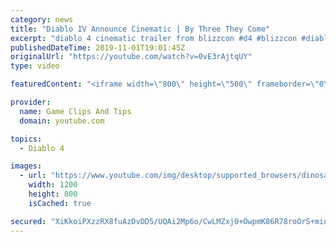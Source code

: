 ```yaml
---
category: news
title: "Diablo IV Announce Cinematic | By Three They Come"
excerpt: "diablo 4 cinematic trailer from blizzcon #d4 #blizzcon #diablo."
publishedDateTime: 2019-11-01T19:01:45Z
originalUrl: "https://youtube.com/watch?v=0vE3rAjtqUY"
type: video

featuredContent: "<iframe width=\"800\" height=\"500\" frameborder=\"0\" src=\"https://www.youtube.com/embed/0vE3rAjtqUY\" allow=\"accelerometer; autoplay; encrypted-media; gyroscope; picture-in-picture\" allowfullscreen></iframe>"

provider:
  name: Game Clips And Tips
  domain: youtube.com

topics:
  - Diablo 4

images:
  - url: "https://www.youtube.com/img/desktop/supported_browsers/dinosaur.png"
    width: 1200
    height: 800
    isCached: true

secured: "XiKkoiPXzzRX8fuAzDvDD5/UQAi2Mp6o/CwLMZxj0+OwpmK86R78roOrS+mioB/ATMxNhSqU4/8DSuX+ZiYaMKMR4hnPYKVSiD7zh410jBs+RV+1wqqSYGbQMkwDq/JXSqLFrZe+THge9fyJo2jvr5X4A6e89kHPC4LVQ83CpCxHUD5Qu3Cra2pZX9wxkKvM6qfYSImQO8agufNOzakk65bgaQPPF6Gy/8K81tsUmKuYJmqfI1d9/8DQKUPkWyCXj3+dAvJPCz71hNlVRx6jezZRQoOKXjVYT6AwVPoHbYgLBAOFEQrGeVKyx1MPdSIe4Uwfe0+saT3Awz/eO1GcHU/fK3jmCnUQ/NUat0R4KDRsiKdK+Mpp0a3Bk6bnOVGA7aMY+HMzv2GHm4xByjqcMw==;R5I2EIqmd68QNZJmZ1f5Fg=="
---
```


